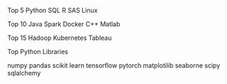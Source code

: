 Top 5
Python
SQL
R
SAS
Linux


Top 10
Java
Spark
Docker
C++
Matlab

Top 15
Hadoop
Kubernetes
Tableau


Top Python Libraries

numpy
pandas
scikit learn
tensorflow
pytorch
matplotilib
seaborne
scipy
sqlalchemy

